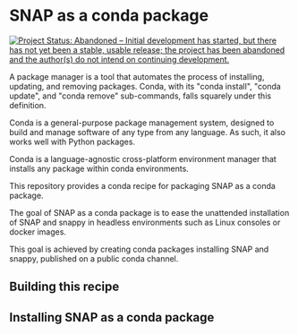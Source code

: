 # SNAP as a conda package

[![Project Status: Abandoned – Initial development has started, but there has not yet been a stable, usable release; the project has been abandoned and the author(s) do not intend on continuing development.](https://www.repostatus.org/badges/latest/abandoned.svg)](https://www.repostatus.org/#abandoned)

A package manager is a tool that automates the process of installing, updating, and removing packages. Conda, with its "conda install", "conda update", and "conda remove" sub-commands, falls squarely under this definition. 

Conda is a general-purpose package management system, designed to build and manage software of any type from any language. As such, it also works well with Python packages.

Conda is a language-agnostic cross-platform environment manager that installs any package within conda environments.

This repository provides a conda recipe for packaging SNAP as a conda package.

The goal of SNAP as a conda package is to ease the unattended installation of SNAP and snappy in headless environments such as Linux consoles or docker images. 

This goal is achieved by creating conda packages installing SNAP and snappy, published on a public conda channel.

## Building this recipe

## Installing SNAP as a conda package


